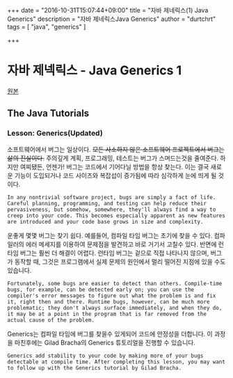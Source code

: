 +++
date = "2016-10-31T15:07:44+09:00"
title = "자바 제네릭스(1) Java  Generics"
description = "자바 제네릭스Java  Generics"
author = "durtchrt"
tags = [ "java", "generics" ]

+++

# 자바 제넥릭스 - Java Generics 1
    
[원본](https://docs.oracle.com/javase/tutorial/java/generics/index.html)

## The Java Tutorials

### Lesson: Generics(Updated)
소프트웨어에서 버그는 일상이다. ~~모든 사소하지 않은 소프트웨어 프로젝트에서 버그는 삶의 진실이다.~~ 주의깊게 계획, 프로그래밍, 테스트는 버그가 스며드는것을 줄여준다. 하지만 여찌됐든, 언젠가! 버그는 코드에서 기어다닐 방법을 항상 찾는다. 이는 결국 새로운 기능이 도입되거나 코드 사이즈와 복잡섭이 증가됨에 따라 심각하게 눈에 띄게 될 것이다.

`In any nontrivial software project, bugs are simply a fact of life. Careful planning, programming, and testing can help reduce their pervasiveness, but somehow, somewhere, they'll always find a way to creep into your code. This becomes especially apparent as new features are introduced and your code base grows in size and complexity.`


운좋게 몇몇 버그는 찾기 쉽다. 예를들어, 컴파일 타임 버그는 초기에 찾을 수 있다. 컴파일러의 에러 메세지를 이용하여 문제점을 발견하고 바로 거기서 고칠수 있다. 반면에 런타임 버그는 훨씬 더 해결이 어렵다. 런타임 버그는 겉으로 직접 나타나지 않으며, 버그가 동작할 때, 그것은 프로그램에서 실제 문제의 원인에서 멀리 떨어진 지점에 있을 수도 있습니다.

`Fortunately, some bugs are easier to detect than others. Compile-time bugs, for example, can be detected early on; you can use the compiler's error messages to figure out what the problem is and fix it, right then and there. Runtime bugs, however, can be much more problematic; they don't always surface immediately, and when they do, it may be at a point in the program that is far removed from the actual cause of the problem.`

Generics는 컴파일 타임에 버그를 찾을수 있게되어 코드에 안정성을 더합니다. 이 과정을 마친후에는 Gilad Bracha의 Generics 튜토리얼을 진행할 수 있습니다.

`Generics add stability to your code by making more of your bugs detectable at compile time. After completing this lesson, you may want to follow up with the Generics tutorial by Gilad Bracha.`
